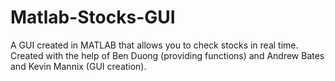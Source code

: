 Matlab-Stocks-GUI
=================

A GUI created in MATLAB that allows you to check stocks in real time. Created with the help of Ben Duong (providing functions) and Andrew Bates and Kevin Mannix (GUI creation).
